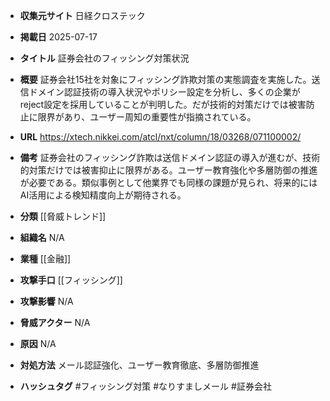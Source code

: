 - **収集元サイト**
日経クロステック

- **掲載日**
2025-07-17

- **タイトル**
証券会社のフィッシング対策状況

- **概要**
証券会社15社を対象にフィッシング詐欺対策の実態調査を実施した。送信ドメイン認証技術の導入状況やポリシー設定を分析し、多くの企業がreject設定を採用していることが判明した。だが技術的対策だけでは被害防止に限界があり、ユーザー周知の重要性が指摘されている。

- **URL**
https://xtech.nikkei.com/atcl/nxt/column/18/03268/071100002/

- **備考**
証券会社のフィッシング詐欺は送信ドメイン認証の導入が進むが、技術的対策だけでは被害抑止に限界がある。ユーザー教育強化や多層防御の推進が必要である。類似事例として他業界でも同様の課題が見られ、将来的にはAI活用による検知精度向上が期待される。

- **分類**
[[脅威トレンド]]

- **組織名**
N/A

- **業種**
[[金融]]

- **攻撃手口**
[[フィッシング]]

- **攻撃影響**
N/A

- **脅威アクター**
N/A

- **原因**
N/A

- **対処方法**
メール認証強化、ユーザー教育徹底、多層防御推進

- **ハッシュタグ**
#フィッシング対策 #なりすましメール #証券会社
